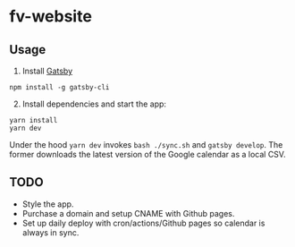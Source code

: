 # fv-website

## Usage

1. Install [Gatsby]()

```
npm install -g gatsby-cli
```

2. Install dependencies and start the app:

```
yarn install
yarn dev
```

Under the hood `yarn dev` invokes `bash ./sync.sh` and `gatsby develop`. The former downloads the
latest version of the Google calendar as a local CSV.

## TODO
* Style the app.
* Purchase a domain and setup CNAME with Github pages.
* Set up daily deploy with cron/actions/Github pages so calendar is always in sync.
